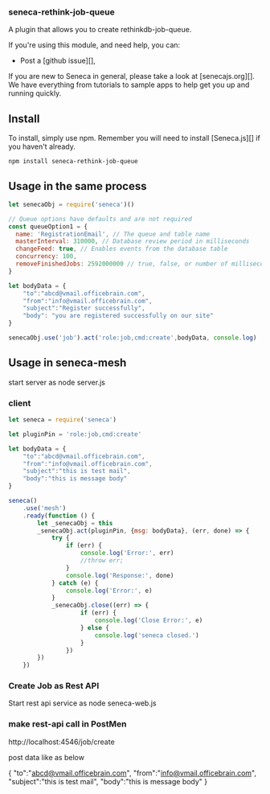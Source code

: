 ### seneca-rethink-job-queue

A plugin that allows you to create rethinkdb-job-queue.


If you're using this module, and need help, you can:
- Post a [github issue][],

If you are new to Seneca in general, please take a look at [senecajs.org][]. We have everything from
tutorials to sample apps to help get you up and running quickly.

## Install
To install, simply use npm. Remember you will need to install [Seneca.js][] if you haven't already.

```
npm install seneca-rethink-job-queue
```

## Usage in the same process

```js
let senecaObj = require('seneca')()

// Queue options have defaults and are not required
const queueOption1 = {
  name: 'RegistrationEmail', // The queue and table name
  masterInterval: 310000, // Database review period in milliseconds
  changeFeed: true, // Enables events from the database table
  concurrency: 100,
  removeFinishedJobs: 2592000000 // true, false, or number of milliseconds
}

let bodyData = {
	"to":"abcd@vmail.officebrain.com",
	"from":"info@vmail.officebrain.com",
	"subject":"Register successfully",
	"body": "you are registered successfully on our site"
}

senecaObj.use('job').act('role:job,cmd:create',bodyData, console.log)

```

## Usage in seneca-mesh
start server as
node server.js
### client

```js
let seneca = require('seneca')

let pluginPin = 'role:job,cmd:create'

let bodyData = {
	"to":"abcd@vmail.officebrain.com",
	"from":"info@vmail.officebrain.com",
	"subject":"this is test mail",
	"body":"this is message body"
}

seneca()
	.use('mesh')
	.ready(function () {
		let _senecaObj = this
		_senecaObj.act(pluginPin, {msg: bodyData}, (err, done) => {
			try {
				if (err) {
					console.log('Error:', err)
					//throw err;
				}
				console.log('Response:', done)
			} catch (e) {
				console.log('Error:', e)
			}
			_senecaObj.close((err) => {
					if (err) {
						console.log('Close Error:', e)
					} else {
						console.log('seneca closed.')
					}
				})
		})
	})
```

### Create Job as Rest API
Start rest api service as
node seneca-web.js

### make rest-api call in PostMen

http://localhost:4546/job/create

post data like as below

{
	"to":"abcd@vmail.officebrain.com",
	"from":"info@vmail.officebrain.com",
	"subject":"this is test mail",
	"body":"this is message body"
}
